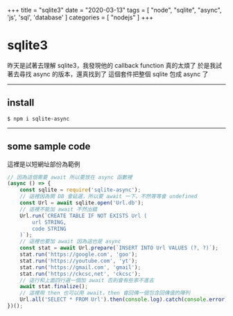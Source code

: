 +++
title = "sqlite3"
date = "2020-03-13"
tags = [ "node", "sqlite", "async", 'js', 'sql', 'database' ]
categories = [ "nodejs" ]
+++

# sqlite3

昨天是試著去理解 sqlite3，我發現他的 callback function 真的太煩了
於是我試著去尋找 async 的版本，還真找到了
這個套件把整個 sqlite 包成 async 了

---

## install

```
$ npm i sqlite-async
```

---

## some sample code

這裡是以短網址部份為範例

```js
// 因為這個需要 await 所以要放在 async 函數裡
(async () => {
	const sqlite = require('sqlite-async');
	// 這裡因為開 DB 會延遲，所以要 await 一下，不然等等會 undefined
	const Url = await sqlite.open('Url.db');
	// 這裡不能加 await 不然出錯
	Url.run(`CREATE TABLE IF NOT EXISTS Url (
        url STRING,
        code STRING
    )`);
	// 這裡也要加 await 因為這也是 async
	const stat = await Url.prepare(`INSERT INTO Url VALUES (?, ?)`);
	stat.run('https://google.com', 'goo');
	stat.run('https://youtube.com', 'yt');
	stat.run('https://gmail.com', 'gmail');
	stat.run('https://ckcsc,net', 'ckcsc');
	// 這行和上面四行選一個加 await 否則會有些家不進去
	await stat.finalize();
	// 這裡用 then 也可以用 await，then 會回傳一個包含回傳值的陣列
	Url.all('SELECT * FROM Url').then(console.log).catch(console.error);
})();
```
